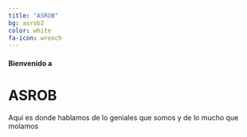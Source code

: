 ```yaml
---
title: "ASROB"
bg: asrob2
color: white
fa-icon: wrench
---
```


#### Bienvenido a

# ASROB

Aquí es donde hablamos de lo geniales que somos y de lo mucho que molamos